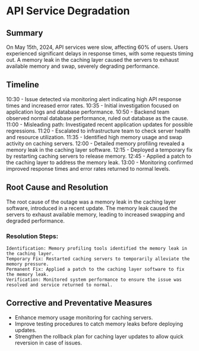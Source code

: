 # API Service Degradation

## Summary

On May 15th, 2024, API services were slow, affecting 60% of users. Users experienced significant delays in response times, with some requests timing out. A memory leak in the caching layer caused the servers to exhaust available memory and swap, severely degrading performance.

## Timeline

10:30 - Issue detected via monitoring alert indicating high API response times and increased error rates.
10:35 - Initial investigation focused on application logs and database performance.
10:50 - Backend team observed normal database performance, ruled out database as the cause.
11:00 - Misleading path: Investigated recent application updates for possible regressions.
11:20 - Escalated to infrastructure team to check server health and resource utilization.
11:35 - Identified high memory usage and swap activity on caching servers.
12:00 - Detailed memory profiling revealed a memory leak in the caching layer software.
12:15 - Deployed a temporary fix by restarting caching servers to release memory.
12:45 - Applied a patch to the caching layer to address the memory leak.
13:00 - Monitoring confirmed improved response times and error rates returned to normal levels.

## Root Cause and Resolution

The root cause of the outage was a memory leak in the caching layer software, introduced in a recent update. The memory leak caused the servers to exhaust available memory, leading to increased swapping and degraded performance.

### Resolution Steps:

    Identification: Memory profiling tools identified the memory leak in the caching layer.
    Temporary Fix: Restarted caching servers to temporarily alleviate the memory pressure.
    Permanent Fix: Applied a patch to the caching layer software to fix the memory leak.
    Verification: Monitored system performance to ensure the issue was resolved and service returned to normal.

## Corrective and Preventative Measures

- Enhance memory usage monitoring for caching servers.
- Improve testing procedures to catch memory leaks before deploying updates.
- Strengthen the rollback plan for caching layer updates to allow quick reversion in case of issues.

